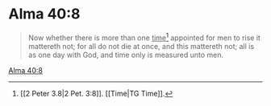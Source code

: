 # Alma 40:8

> Now whether there is more than one <u>time</u>[^a] appointed for men to rise it mattereth not; for all do not die at once, and this mattereth not; all is as one day with God, and time only is measured unto men.

[Alma 40:8](https://www.churchofjesuschrist.org/study/scriptures/bofm/alma/40?lang=eng&id=p8#p8)


[^a]: [[2 Peter 3.8|2 Pet. 3:8]]. [[Time|TG Time]].  
